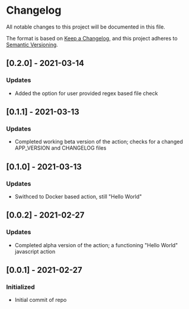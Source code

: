 # Changelog

All notable changes to this project will be documented in this file.

The format is based on [Keep a Changelog](https://keepachangelog.com/en/1.0.0/),
and this project adheres to [Semantic Versioning](https://semver.org/spec/v2.0.0.html).

## [0.2.0] - 2021-03-14
### Updates
 - Added the option for user provided regex based file check

## [0.1.1] - 2021-03-13
### Updates
 - Completed working beta version of the action; checks for a changed APP_VERSION and CHANGELOG files

## [0.1.0] - 2021-03-13
### Updates
 - Swithced to Docker based action, still "Hello World"

## [0.0.2] - 2021-02-27
### Updates
 - Completed alpha version of the action; a functioning "Hello World" javascript action

## [0.0.1] - 2021-02-27
### Initialized
 - Initial commit of repo